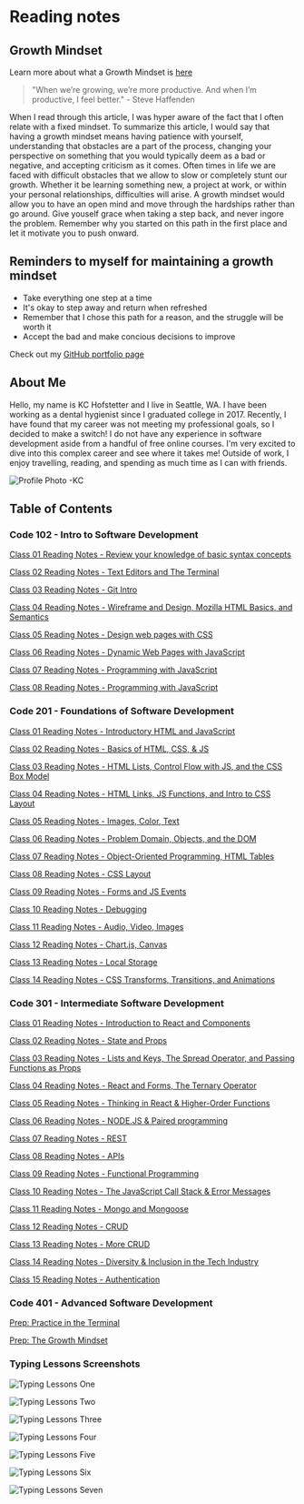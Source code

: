# Reading notes

## Growth Mindset

Learn more about what a Growth Mindset is [here](https://www.atlassian.com/blog/inside-atlassian/growth-mindset)
>"When we’re growing, we’re more productive. And when I’m productive, I feel better." - Steve Haffenden

When I read through this article, I was hyper aware of the fact that I often relate with a fixed mindset. To summarize this article, I would say that having a growth mindset means having patience with yourself, understanding that obstacles are a part of the process, changing your perspective on something that you would typically deem as a bad or negative, and accepting criticism as it comes. Often times in life we are faced with difficult obstacles that we allow to slow or completely stunt our growth. Whether it be learning something new, a project at work, or within your personal relationships, difficulties will arise. A growth mindset would allow you to have an open mind and move through the hardships rather than go around. Give youself grace when taking a step back, and never ingore the problem. Remember why you started on this path in the first place and let it motivate you to push onward.

## Reminders to myself for maintaining a growth mindset

- Take everything one step at a time
- It's okay to step away and return when refreshed
- Remember that I chose this path for a reason, and the struggle will be worth it
- Accept the bad and make concious decisions to improve

Check out my [GitHub portfolio page](https://github.com/khofstetter94)

## About Me

Hello, my name is KC Hofstetter and I live in Seattle, WA. I have been working as a dental hygienist since I graduated college in 2017. Recently, I have found that my career was not meeting my professional goals, so I decided to make a switch! I do not have any experience in software development aside from a handful of free online courses. I'm very excited to dive into this complex career and see where it takes me! Outside of work, I enjoy travelling, reading, and spending as much time as I can with friends.

![Profile Photo -KC](https://user-images.githubusercontent.com/103529449/163075585-aee3aa16-5ee3-4cfa-b80a-c6a9d74209ea.jpg)

## Table of Contents

### Code 102 - Intro to Software Development

[Class 01 Reading Notes - Review your knowledge of basic syntax concepts](https://khofstetter94.github.io/reading-notes/class-102/class-01-reading-notes)

[Class 02 Reading Notes - Text Editors and The Terminal](https://khofstetter94.github.io/reading-notes/class-102/class-02-reading-notes)

[Class 03 Reading Notes - Git Intro](https://khofstetter94.github.io/reading-notes/class-102/class-03-reading-notes)

[Class 04 Reading Notes - Wireframe and Design, Mozilla HTML Basics, and Semantics](https://khofstetter94.github.io/reading-notes/class-102/class-04-reading-notes)

[Class 05 Reading Notes - Design web pages with CSS](https://khofstetter94.github.io/reading-notes/class-102/class-05-reading-notes)

[Class 06 Reading Notes - Dynamic Web Pages with JavaScript](https://khofstetter94.github.io/reading-notes/class-102/class-06-reading-notes)

[Class 07 Reading Notes - Programming with JavaScript](https://khofstetter94.github.io/reading-notes/class-102/class-07-reading-notes)

[Class 08 Reading Notes - Programming with JavaScript](https://khofstetter94.github.io/reading-notes/class-102/class-08-reading-notes)

### Code 201 - Foundations of Software Development

[Class 01 Reading Notes - Introductory HTML and JavaScript](https://khofstetter94.github.io/reading-notes/class-201/201-class-01-reading-notes)

[Class 02 Reading Notes - Basics of HTML, CSS, & JS](https://khofstetter94.github.io/reading-notes/class-201/201-class-02-reading-notes)

[Class 03 Reading Notes - HTML Lists, Control Flow with JS, and the CSS Box Model](https://khofstetter94.github.io/reading-notes/class-201/201-class-03-reading-notes)

[Class 04 Reading Notes - HTML Links, JS Functions, and Intro to CSS Layout](https://khofstetter94.github.io/reading-notes/class-201/201-class-04-reading-notes)

[Class 05 Reading Notes - Images, Color, Text](https://khofstetter94.github.io/reading-notes/class-201/201-class-05-reading-notes)

[Class 06 Reading Notes - Problem Domain, Objects, and the DOM](https://khofstetter94.github.io/reading-notes/class-201/201-class-06-reading-notes)

[Class 07 Reading Notes - Object-Oriented Programming, HTML Tables](https://khofstetter94.github.io/reading-notes/class-201/201-class-07-reading-notes)

[Class 08 Reading Notes - CSS Layout](https://khofstetter94.github.io/reading-notes/class-201/201-class-08-reading-notes)

[Class 09 Reading Notes - Forms and JS Events](https://khofstetter94.github.io/reading-notes/class-201/201-class-09-reading-notes)

[Class 10 Reading Notes - Debugging](https://khofstetter94.github.io/reading-notes/class-201/201-class-10-reading-notes)

[Class 11 Reading Notes - Audio, Video, Images](https://khofstetter94.github.io/reading-notes/class-201/201-class-11-reading-notes)

[Class 12 Reading Notes - Chart.js, Canvas](https://khofstetter94.github.io/reading-notes/class-201/201-class-12-reading-notes)

[Class 13 Reading Notes - Local Storage](https://khofstetter94.github.io/reading-notes/class-201/201-class-13-reading-notes)

[Class 14 Reading Notes - CSS Transforms, Transitions, and Animations](https://khofstetter94.github.io/reading-notes/class-201/201-class-14-reading-notes)

### Code 301 - Intermediate Software Development

[Class 01 Reading Notes - Introduction to React and Components](https://khofstetter94.github.io/reading-notes/class-301/301-class-01-reading-notes)

[Class 02 Reading Notes - State and Props](https://khofstetter94.github.io/reading-notes/class-301/301-class-02-reading-notes)

[Class 03 Reading Notes - Lists and Keys, The Spread Operator, and Passing Functions as Props](https://khofstetter94.github.io/reading-notes/class-301/301-class-03-reading-notes)

[Class 04 Reading Notes - React and Forms, The Ternary Operator](https://khofstetter94.github.io/reading-notes/class-301/301-class-04-reading-notes)

[Class 05 Reading Notes - Thinking in React & Higher-Order Functions](https://khofstetter94.github.io/reading-notes/class-301/301-class-05-reading-notes)

[Class 06 Reading Notes - NODE.JS & Paired programming](https://khofstetter94.github.io/reading-notes/class-301/301-class-06-reading-notes)

[Class 07 Reading Notes - REST](https://khofstetter94.github.io/reading-notes/class-301/301-class-07-reading-notes)

[Class 08 Reading Notes - APIs](https://khofstetter94.github.io/reading-notes/class-301/301-class-08-reading-notes)

[Class 09 Reading Notes - Functional Programming](https://khofstetter94.github.io/reading-notes/class-301/301-class-09-reading-notes)

[Class 10 Reading Notes - The JavaScript Call Stack & Error Messages](https://khofstetter94.github.io/reading-notes/class-301/301-class-10-reading-notes)

[Class 11 Reading Notes - Mongo and Mongoose](https://khofstetter94.github.io/reading-notes/class-301/301-class-11-reading-notes)

[Class 12 Reading Notes - CRUD](https://khofstetter94.github.io/reading-notes/class-301/301-class-12-reading-notes)

[Class 13 Reading Notes - More CRUD](https://khofstetter94.github.io/reading-notes/class-301/301-class-13-reading-notes)

[Class 14 Reading Notes - Diversity & Inclusion in the Tech Industry](https://khofstetter94.github.io/reading-notes/class-301/301-class-14-reading-notes)

[Class 15 Reading Notes - Authentication](https://khofstetter94.github.io/reading-notes/class-301/301-class-15-reading-notes)

### Code 401 - Advanced Software Development

[Prep: Practice in the Terminal](https://khofstetter94.github.io/reading-notes/class-401/401-prep-practice-in-the-terminal)

[Prep: The Growth Mindset](https://khofstetter94.github.io/reading-notes/class-401/401-prep-the-growth-mindset)

### Typing Lessons Screenshots

![Typing Lessons One](/img/one.png)

![Typing Lessons Two](/img/two.png)

![Typing Lessons Three](/img/three.png)

![Typing Lessons Four](/img/four.png)

![Typing Lessons Five](/img/five.png)

![Typing Lessons Six](/img/six.png)

![Typing Lessons Seven](/img/seven.png)
